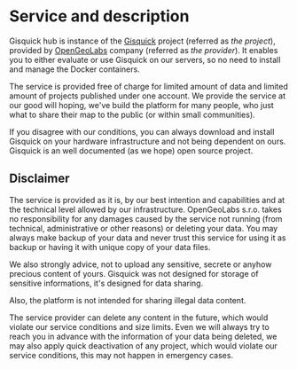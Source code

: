 # Service and description

Gisquick hub is instance of the [Gisquick](https://gisquick.org) project
(referred as *the project*),
provided by [OpenGeoLabs](https://opengeolabs.cz) company (referred as *the
provider*). It enables you to
either evaluate or use Gisquick on our servers, so no need to install and
manage the Docker containers.

The service is provided free of charge for limited amount of data and limited
amount of projects published under one account. We provide the service at our
good will hoping, we've build the platform for many people, who just what to
share their map to the public (or within small communities).

If you disagree with our conditions, you can always download and install
Gisquick on your hardware infrastructure and not being dependent on ours.
Gisquick is an well documented (as we hope) open source project.

## Disclaimer
The service is provided as it is, by our best intention and capabilities and
at the technical level allowed
by our infrastructure. OpenGeoLabs s.r.o. takes no responsibility for any
damages caused by the service not running (from technical, administrative or
other reasons) or deleting your data. You may always make backup of your data
and never trust this service for using it as backup or having it with unique
copy of your data files.

We also strongly advice, not to upload any sensitive, secrete or anyhow
precious content of yours. Gisquick was not designed for storage of sensitive
informations, it's designed for data sharing.

Also, the platform is not intended for sharing illegal data content.

The service provider can delete any content in the future, which would
violate our service conditions and size limits. Even we will always try to
reach you in advance with the information of your data being deleted, we may
also apply quick deactivation of any project, which would violate our service
conditions, this may not happen in emergency cases.

